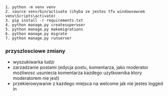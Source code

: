 ###
``` 
1. python -m venv venv
2. source venv/bin/activate (chyba ze jestes tfu windowsowcem venv\Scripts\activate)
3. pip install -r requirements.txt
4. python manage.py createsuperuser
5. python manage.py makemigrations
6. python manage.py migrate
7. python manage.py runserver
```


### przyszlosciowe zmiany
- wyszukiwarka ludzi
- zarzadzanie postami (edycja postu, komentarza, jako moderator mozliwosc usuniecia komentarza kazdego uzytkownika ktory moderatorem nie jest)
- przekierowywanie z kazdego miejsca na welcome jak nie jestes logged in

